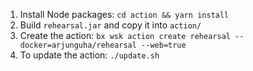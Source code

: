 1. Install Node packages: `cd action && yarn install`
2. Build `rehearsal.jar` and copy it into `action/`
3. Create the action:  `bx wsk action create rehearsal --docker=arjunguha/rehearsal --web=true`
4. To update the action: `./update.sh`